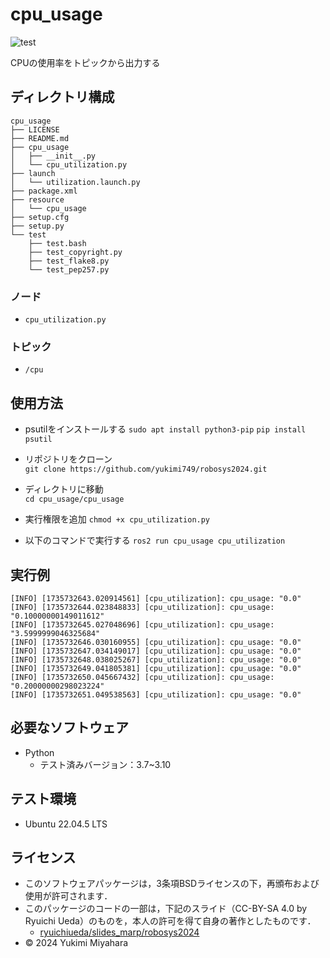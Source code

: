 # cpu_usage
![test](https://github.com/yukimi749/cpu_usage/actions/workflows/test.yml/badge.svg)

CPUの使用率をトピックから出力する

## ディレクトリ構成
```
cpu_usage
├── LICENSE
├── README.md
├── cpu_usage
│   ├── __init__.py
│   └── cpu_utilization.py
├── launch
│   └── utilization.launch.py
├── package.xml
├── resource
│   └── cpu_usage
├── setup.cfg
├── setup.py
└── test
    ├── test.bash
    ├── test_copyright.py
    ├── test_flake8.py
    └── test_pep257.py
```
### ノード
- `cpu_utilization.py`

### トピック
- `/cpu`

## 使用方法
- psutilをインストールする
`sudo apt install python3-pip`
`pip install psutil`

- リポジトリをクローン  
`git clone https://github.com/yukimi749/robosys2024.git`

- ディレクトリに移動  
`cd cpu_usage/cpu_usage`

- 実行権限を追加
`chmod +x cpu_utilization.py`

- 以下のコマンドで実行する
`ros2 run cpu_usage cpu_utilization`

## 実行例
```
[INFO] [1735732643.020914561] [cpu_utilization]: cpu_usage: "0.0"
[INFO] [1735732644.023848833] [cpu_utilization]: cpu_usage: "0.10000000149011612"
[INFO] [1735732645.027048696] [cpu_utilization]: cpu_usage: "3.5999999046325684"
[INFO] [1735732646.030160955] [cpu_utilization]: cpu_usage: "0.0"
[INFO] [1735732647.034149017] [cpu_utilization]: cpu_usage: "0.0"
[INFO] [1735732648.038025267] [cpu_utilization]: cpu_usage: "0.0"
[INFO] [1735732649.041805381] [cpu_utilization]: cpu_usage: "0.0"
[INFO] [1735732650.045667432] [cpu_utilization]: cpu_usage: "0.20000000298023224"
[INFO] [1735732651.049538563] [cpu_utilization]: cpu_usage: "0.0"
```
## 必要なソフトウェア
- Python
  - テスト済みバージョン：3.7~3.10

## テスト環境
- Ubuntu 22.04.5 LTS

## ライセンス
- このソフトウェアパッケージは，3条項BSDライセンスの下，再頒布および使用が許可されます．
- このパッケージのコードの一部は，下記のスライド（CC-BY-SA 4.0 by Ryuichi Ueda）のものを，本人の許可を得て自身の著作としたものです．
    - [ryuichiueda/slides_marp/robosys2024](https://github.com/ryuichiueda/slides_marp/tree/master/robosys2024)
- © 2024 Yukimi Miyahara
